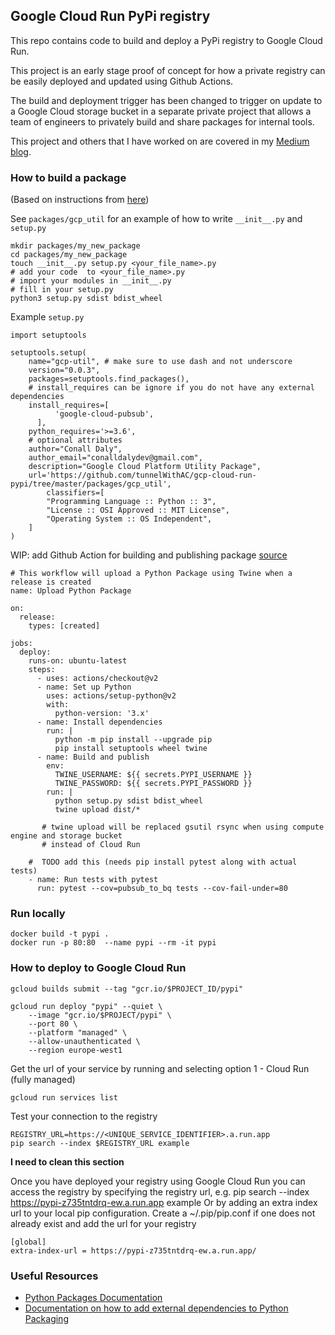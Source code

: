 ## Google Cloud Run PyPi registry
This repo contains code to build and deploy a PyPi registry to Google Cloud Run.

This project is an early stage proof of concept for how a private registry can be easily deployed and updated using Github Actions.

The build and deployment trigger has been changed to trigger on update to a Google Cloud storage bucket in a separate private project that allows a team of engineers to privately build and share packages for internal tools.

This project and others that I have worked on are covered in my [Medium blog](https://conalldalydev.medium.com/).

### How to build a package
(Based on instructions from [here](https://docs.gitlab.com/ee/user/packages/pypi_repository/#install-pip-and-twine))

See `packages/gcp_util` for an example of how to write `__init__.py` and `setup.py`

```
mkdir packages/my_new_package
cd packages/my_new_package
touch __init__.py setup.py <your_file_name>.py
# add your code  to <your_file_name>.py
# import your modules in __init__.py
# fill in your setup.py
python3 setup.py sdist bdist_wheel
```

Example `setup.py`
```buildoutcfg
import setuptools

setuptools.setup(
    name="gcp-util", # make sure to use dash and not underscore
    version="0.0.3",
    packages=setuptools.find_packages(),
    # install_requires can be ignore if you do not have any external dependencies
    install_requires=[
          'google-cloud-pubsub',
      ],
    python_requires='>=3.6',
    # optional attributes
    author="Conall Daly",
    author_email="conalldalydev@gmail.com",
    description="Google Cloud Platform Utility Package",
    url='https://github.com/tunnelWithAC/gcp-cloud-run-pypi/tree/master/packages/gcp_util',
        classifiers=[
        "Programming Language :: Python :: 3",
        "License :: OSI Approved :: MIT License",
        "Operating System :: OS Independent",
    ]
)
```

WIP: add Github Action for building and publishing package
[source](https://help.github.com/en/actions/language-and-framework-guides/using-python-with-github-actions#publishing-to-package-registries)

```
# This workflow will upload a Python Package using Twine when a release is created
name: Upload Python Package

on:
  release:
    types: [created]

jobs:
  deploy:
    runs-on: ubuntu-latest
    steps:
      - uses: actions/checkout@v2
      - name: Set up Python
        uses: actions/setup-python@v2
        with:
          python-version: '3.x'
      - name: Install dependencies
        run: |
          python -m pip install --upgrade pip
          pip install setuptools wheel twine
      - name: Build and publish
        env:
          TWINE_USERNAME: ${{ secrets.PYPI_USERNAME }}
          TWINE_PASSWORD: ${{ secrets.PYPI_PASSWORD }}
        run: |
          python setup.py sdist bdist_wheel
          twine upload dist/*
       
       # twine upload will be replaced gsutil rsync when using compute engine and storage bucket 
       # instead of Cloud Run
          
    #  TODO add this (needs pip install pytest along with actual tests)
    - name: Run tests with pytest
      run: pytest --cov=pubsub_to_bq tests --cov-fail-under=80
```

### Run locally
```
docker build -t pypi .
docker run -p 80:80  --name pypi --rm -it pypi
```

### How to deploy to Google Cloud Run

```
gcloud builds submit --tag "gcr.io/$PROJECT_ID/pypi"

gcloud run deploy "pypi" --quiet \
    --image "gcr.io/$PROJECT/pypi" \
    --port 80 \
    --platform "managed" \
    --allow-unauthenticated \
    --region europe-west1
```

Get the url of your service by running and selecting option 1 - Cloud Run (fully managed) 

```
gcloud run services list
```

Test your connection to the registry

```
REGISTRY_URL=https://<UNIQUE_SERVICE_IDENTIFIER>.a.run.app
pip search --index $REGISTRY_URL example
```

**I need to clean this section**

Once you have deployed your registry using Google Cloud Run you can access the registry by specifying the registry url, e.g.
pip search --index https://pypi-z735tntdrq-ew.a.run.app example
Or by adding an extra index url to your local pip configuration.
Create a ~/.pip/pip.conf if one does not already exist and add the url for your registry

```buildoutcfg
[global]
extra-index-url = https://pypi-z735tntdrq-ew.a.run.app/
```

### Useful Resources
* [Python Packages Documentation](https://python-packaging.readthedocs.io/en/latest/minimal.html#)
* [Documentation on how to add external dependencies to Python Packaging](https://python-packaging.readthedocs.io/en/latest/dependencies.html)
